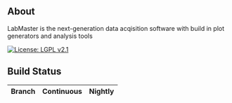 
## About

LabMaster is the next-generation data acqisition software with build in plot generators and analysis tools

[![License: LGPL v2.1](https://img.shields.io/badge/License-LGPL%20v2.1-blue.svg)](http://www.gnu.org/licenses/lgpl-2.1) 

## Build Status
| Branch | Continuous | Nightly |
|--------|------------|---------|
